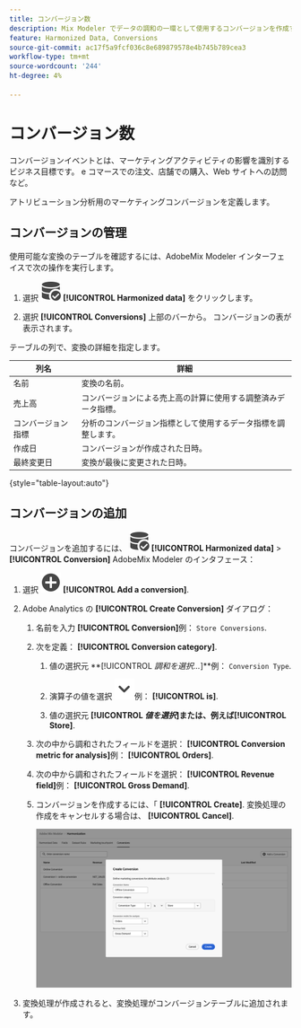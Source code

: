 ```yaml
---
title: コンバージョン数
description: Mix Modeler でデータの調和の一環として使用するコンバージョンを作成するAdobeを説明します。
feature: Harmonized Data, Conversions
source-git-commit: ac17f5a9fcf036c8e689879578e4b745b789cea3
workflow-type: tm+mt
source-wordcount: '244'
ht-degree: 4%

---
```



# コンバージョン数

コンバージョンイベントとは、マーケティングアクティビティの影響を識別するビジネス目標です。 e コマースでの注文、店舗での購入、Web サイトへの訪問など。

アトリビューション分析用のマーケティングコンバージョンを定義します。

## コンバージョンの管理

使用可能な変換のテーブルを確認するには、AdobeMix Modeler インターフェイスで次の操作を実行します。

1. 選択 ![DataSearch](../assets/icons/DataCheck.svg) **[!UICONTROL Harmonized data]** をクリックします。

1. 選択 **[!UICONTROL Conversions]** 上部のバーから。 コンバージョンの表が表示されます。

テーブルの列で、変換の詳細を指定します。

| 列名 | 詳細 |
| --- | ---|
| 名前 | 変換の名前。 |
| 売上高 | コンバージョンによる売上高の計算に使用する調整済みデータ指標。 |
| コンバージョン指標 | 分析のコンバージョン指標として使用するデータ指標を調整します。 |
| 作成日 | コンバージョンが作成された日時。 |
| 最終変更日 | 変換が最後に変更された日時。 |

{style="table-layout:auto"}

## コンバージョンの追加

コンバージョンを追加するには、 ![DataSearch](../assets/icons/DataCheck.svg) **[!UICONTROL Harmonized data]** > **[!UICONTROL Conversion]** AdobeMix Modeler のインタフェース：

1. 選択 ![追加](../assets/icons/AddCircle.svg) **[!UICONTROL Add a conversion]**.

1. Adobe Analytics の **[!UICONTROL Create Conversion]** ダイアログ：

   1. 名前を入力 **[!UICONTROL Conversion]**&#x200B;例： `Store Conversions`.

   1. 次を定義： **[!UICONTROL Conversion category]**.

      1. 値の選択元 **[!UICONTROL *調和を選択…*]**例： `Conversion Type`.

      1. 演算子の値を選択 ![シェブロン](../assets/icons/ChevronDown.svg)例： **[!UICONTROL is]**.

      1. 値の選択元 **[!UICONTROL *値を選択&#x200B;*]**または、例えば&#x200B;**[!UICONTROL Store]**.

   1. 次の中から調和されたフィールドを選択： **[!UICONTROL Conversion metric for analysis]**&#x200B;例： **[!UICONTROL Orders]**.

   1. 次の中から調和されたフィールドを選択： **[!UICONTROL Revenue field]**&#x200B;例： **[!UICONTROL Gross Demand]**.

   1. コンバージョンを作成するには、「 **[!UICONTROL Create]**. 変換処理の作成をキャンセルする場合は、 **[!UICONTROL Cancel]**.

      ![代替テキスト](../assets/create-conversion.png)

1. 変換処理が作成されると、変換処理がコンバージョンテーブルに追加されます。
